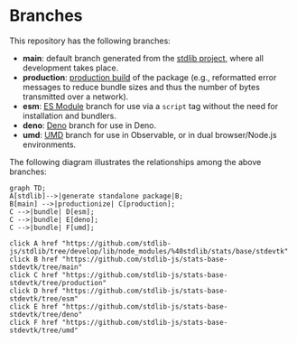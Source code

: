 <!--

@license Apache-2.0

Copyright (c) 2022 The Stdlib Authors.

Licensed under the Apache License, Version 2.0 (the "License");
you may not use this file except in compliance with the License.
You may obtain a copy of the License at

    http://www.apache.org/licenses/LICENSE-2.0

Unless required by applicable law or agreed to in writing, software
distributed under the License is distributed on an "AS IS" BASIS,
WITHOUT WARRANTIES OR CONDITIONS OF ANY KIND, either express or implied.
See the License for the specific language governing permissions and
limitations under the License.

-->

# Branches

This repository has the following branches:

-   **main**: default branch generated from the [stdlib project][stdlib-url], where all development takes place.
-   **production**: [production build][production-url] of the package (e.g., reformatted error messages to reduce bundle sizes and thus the number of bytes transmitted over a network).
-   **esm**: [ES Module][esm-url] branch for use via a `script` tag without the need for installation and bundlers.
-   **deno**: [Deno][deno-url] branch for use in Deno.
-   **umd**: [UMD][umd-url] branch for use in Observable, or in dual browser/Node.js environments.

The following diagram illustrates the relationships among the above branches:

```mermaid
graph TD;
A[stdlib]-->|generate standalone package|B;
B[main] -->|productionize| C[production];
C -->|bundle| D[esm];
C -->|bundle| E[deno];
C -->|bundle| F[umd];

click A href "https://github.com/stdlib-js/stdlib/tree/develop/lib/node_modules/%40stdlib/stats/base/stdevtk"
click B href "https://github.com/stdlib-js/stats-base-stdevtk/tree/main"
click C href "https://github.com/stdlib-js/stats-base-stdevtk/tree/production"
click D href "https://github.com/stdlib-js/stats-base-stdevtk/tree/esm"
click E href "https://github.com/stdlib-js/stats-base-stdevtk/tree/deno"
click F href "https://github.com/stdlib-js/stats-base-stdevtk/tree/umd"
```

[stdlib-url]: https://github.com/stdlib-js/stdlib/tree/develop/lib/node_modules/%40stdlib/stats/base/stdevtk
[production-url]: https://github.com/stdlib-js/stats-base-stdevtk/tree/production
[deno-url]: https://github.com/stdlib-js/stats-base-stdevtk/tree/deno
[umd-url]: https://github.com/stdlib-js/stats-base-stdevtk/tree/umd
[esm-url]: https://github.com/stdlib-js/stats-base-stdevtk/tree/esm